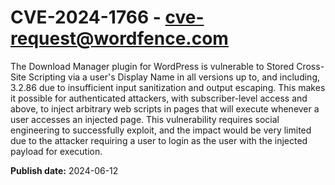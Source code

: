 # CVE-2024-1766 - cve-request@wordfence.com

The Download Manager plugin for WordPress is vulnerable to Stored Cross-Site Scripting via a user's Display Name in all versions up to, and including, 3.2.86 due to insufficient input sanitization and output escaping. This makes it possible for authenticated attackers, with subscriber-level access and above, to inject arbitrary web scripts in pages that will execute whenever a user accesses an injected page. This vulnerability requires social engineering to successfully exploit, and the impact would be very limited due to the attacker requiring a user to login as the user with the injected payload for execution.

**Publish date:** 2024-06-12

